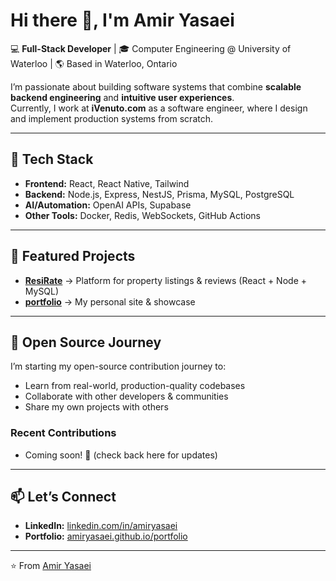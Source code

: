 # Hi there 👋, I'm Amir Yasaei

💻 **Full-Stack Developer** | 🎓 Computer Engineering @ University of Waterloo | 🌎 Based in Waterloo, Ontario  

I’m passionate about building software systems that combine **scalable backend engineering** and **intuitive user experiences**.  
Currently, I work at **iVenuto.com** as a software engineer, where I design and implement production systems from scratch.  

---

## 🚀 Tech Stack
- **Frontend:** React, React Native, Tailwind
- **Backend:** Node.js, Express, NestJS, Prisma, MySQL, PostgreSQL
- **AI/Automation:** OpenAI APIs, Supabase
- **Other Tools:** Docker, Redis, WebSockets, GitHub Actions

---

## 📌 Featured Projects
- [**ResiRate**](https://github.com/amiryasaei/ResiRate) → Platform for property listings & reviews (React + Node + MySQL)   
- [**portfolio**](https://github.com/amiryasaei/portfolio) → My personal site & showcase  

---

## 🌱 Open Source Journey
I’m starting my open-source contribution journey to:
- Learn from real-world, production-quality codebases  
- Collaborate with other developers & communities  
- Share my own projects with others  

### Recent Contributions
- Coming soon! 🚧 (check back here for updates)  

---

## 📫 Let’s Connect
- **LinkedIn:** [linkedin.com/in/amiryasaei](https://linkedin.com/in/amiryasaei)  
- **Portfolio:** [amiryasaei.github.io/portfolio](link-to-your-deployed-site)  
---

⭐️ From [Amir Yasaei](https://github.com/amiryasaei)
